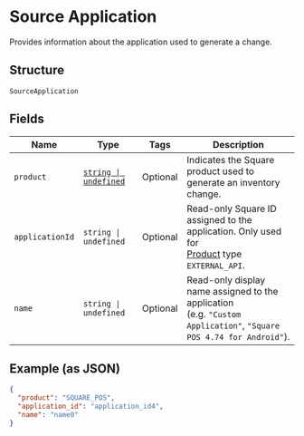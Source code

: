 
# Source Application

Provides information about the application used to generate a change.

## Structure

`SourceApplication`

## Fields

| Name | Type | Tags | Description |
|  --- | --- | --- | --- |
| `product` | [`string \| undefined`](../../doc/models/product.md) | Optional | Indicates the Square product used to generate an inventory change. |
| `applicationId` | `string \| undefined` | Optional | Read-only Square ID assigned to the application. Only used for<br>[Product](../../doc/models/product.md) type `EXTERNAL_API`. |
| `name` | `string \| undefined` | Optional | Read-only display name assigned to the application<br>(e.g. `"Custom Application"`, `"Square POS 4.74 for Android"`). |

## Example (as JSON)

```json
{
  "product": "SQUARE_POS",
  "application_id": "application_id4",
  "name": "name0"
}
```

